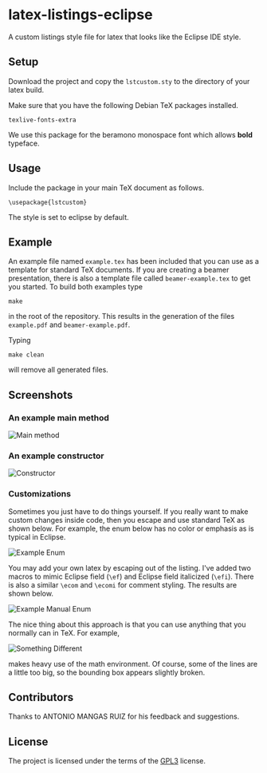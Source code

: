 # latex-listings-eclipse
A custom listings style file for latex that looks like the Eclipse IDE style.

## Setup

Download the project and copy the `lstcustom.sty` to the directory of
your latex build.

Make sure that you have the following Debian TeX packages installed.

```
texlive-fonts-extra
```

We use this package for the beramono monospace font which allows
**bold** typeface.

## Usage

Include the package in your main TeX document as follows.


```
\usepackage{lstcustom}
```

The style is set to eclipse by default.

## Example

An example file named `example.tex` has been included that you can use
as a template for standard TeX documents.  If you are creating a
beamer presentation, there is also a template file called
`beamer-example.tex` to get you started.  To build both examples type

```
make
```

in the root of the repository. This results in the generation of the
files `example.pdf` and `beamer-example.pdf`.

Typing

```
make clean
```

will remove all generated files.


## Screenshots

### An example main method

![Main method](https://raw.githubusercontent.com/wiki/markroyer/latex-listings-eclipse/screenshots/main.png "Main Method")

### An example constructor

![Constructor](https://raw.githubusercontent.com/wiki/markroyer/latex-listings-eclipse/screenshots/constructor.png?raw=true "Constructor")

### Customizations

Sometimes you just have to do things yourself.  If you really want to
make custom changes inside code, then you escape and use standard
TeX as shown below.  For example, the enum below has no color or
emphasis as is typical in Eclipse. 

![Example Enum](https://raw.githubusercontent.com/wiki/markroyer/latex-listings-eclipse/screenshots/not-customized.png?raw=true "Example Enum")

You may add your own latex by escaping out of the listing.  I've added
two macros to mimic Eclipse field (`\ef`) and Eclipse field italicized
(`\efi`).  There is also a similar `\ecom` and `\ecomi` for comment
styling. The results are shown below.

![Example Manual Enum](https://raw.githubusercontent.com/wiki/markroyer/latex-listings-eclipse/screenshots/man-customized.png?raw=true "Example Manual Enum")

The nice thing about this approach is that you can use anything that
you normally can in TeX.  For example,

![Something Different](https://raw.githubusercontent.com/wiki/markroyer/latex-listings-eclipse/screenshots/something-different.png?raw=true "Something Different")

makes heavy use of the math environment. Of course, some of the lines
are a little too big, so the bounding box appears slightly broken.


## Contributors

Thanks to ANTONIO MANGAS RUIZ for his feedback and suggestions.


## License

The project is licensed under the terms of the
[GPL3](https://www.gnu.org/licenses/gpl-3.0.en.html) license.

<!--  LocalWords:  lstcustom texlive usepackage beramono monospace ef
 -->
<!--  LocalWords:  tex beamer pdf Customizations enum efi ecom ecomi
 -->
<!--  LocalWords:  MANGAS
 -->
